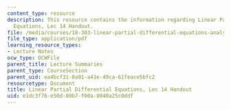 ```yaml
---
content_type: resource
description: This resource contains the information regarding Linear Partial Differential
  Equations, Lec 14 Handout.
file: /media/courses/18-303-linear-partial-differential-equations-analysis-and-numerics-fall-2014/e1dc3f76e50d80b7f00a8040a25c0ddf_MIT18_303F14_Green_explicit.pdf
file_type: application/pdf
learning_resource_types:
- Lecture Notes
ocw_type: OCWFile
parent_title: Lecture Summaries
parent_type: CourseSection
parent_uid: ea4bcf31-0a91-a41e-49ca-61feace5bfc2
resourcetype: Document
title: Linear Partial Differential Equations, Lec 14 Handout
uid: e1dc3f76-e50d-80b7-f00a-8040a25c0ddf
---
```

